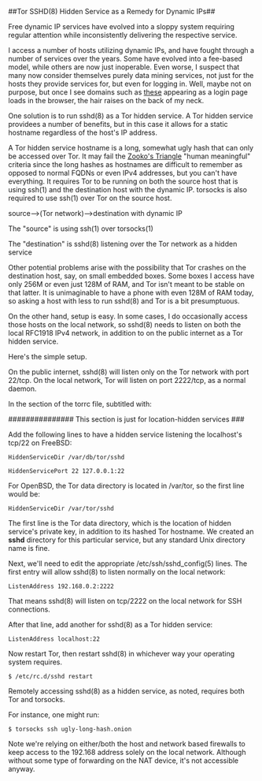##Tor SSHD(8) Hidden Service as a Remedy for Dynamic IPs##

Free dynamic IP services have evolved into a sloppy system requiring regular attention while inconsistently delivering the respective service.

I access a number of hosts utilizing dynamic IPs, and have fought through a number of services over the years. Some have evolved into a fee-based model, while others are now just inoperable. Even worse, I suspect that many now consider themselves purely data mining services, not just for the hosts they provide services for, but even for logging in. Well, maybe not on purpose, but once I see domains such as [these](http://queair.net/files/blocklist.txt) appearing as a login page loads in the browser, the hair raises on the back of my neck.

One solution is to run sshd(8) as a Tor hidden service. A Tor hidden service providees a number of benefits, but in this case it allows for a static hostname regardless of the host's IP address.

A Tor hidden service hostname is a long, somewhat ugly hash that can only be accessed over Tor. It may fail the [Zooko's Triangle](https://en.wikipedia.org/wiki/Zooko%27s_triangle) "human meaningful" criteria since the long hashes as hostnames are difficult to remember as opposed to normal FQDNs or even IPv4 addresses, but you can't have everything. It requires Tor to be running on both the source host that is using ssh(1) and the destination host with the dynamic IP. torsocks is also required to use ssh(1) over Tor on the source host.

source-->(Tor network)-->destination with dynamic IP

The "source" is using ssh(1) over torsocks(1) 

The "destination" is sshd(8) listening over the Tor network as a hidden service

Other potential problems arise with the possibility that Tor crashes on the destination host, say, on small embedded boxes. Some boxes I access have only 256M or even just 128M of RAM, and Tor isn't meant to be stable on that latter. It is unimaginable to have a phone with even 128M of RAM today, so asking a host with less to run sshd(8) and Tor is a bit presumptuous.

On the other hand, setup is easy.  In some cases, I do occasionally access those hosts on the local network, so sshd(8) needs to listen on both the local RFC1918 IPv4 network, in addition to on the public internet as a Tor hidden service.

Here's the simple setup.

On the public internet, sshd(8) will listen only on the Tor network with port 22/tcp. On the local network, Tor will listen on port 2222/tcp, as a normal daemon.

In the section of the torrc file, subtitled with:

############### This section is just for location-hidden services ###

Add the following lines to have a hidden service listening the localhost's tcp/22 on FreeBSD:

	HiddenServiceDir /var/db/tor/sshd

	HiddenServicePort 22 127.0.0.1:22

For OpenBSD, the Tor data directory is located in /var/tor, so the first line would be:

	HiddenServiceDir /var/tor/sshd

The first line is the Tor data directory, which is the location of hidden service's private key, in addition to its hashed Tor hostname. We created an __sshd__ directory for this particular service, but any standard Unix directory name is fine.

Next, we'll need to edit the appropriate /etc/ssh/sshd_config(5) lines. The first entry will allow sshd(8) to listen normally on the local network:

	ListenAddress 192.168.0.2:2222

That means sshd(8) will listen on tcp/2222 on the local network for SSH connections.

After that line, add another for sshd(8) as a Tor hidden service:

	ListenAddress localhost:22

Now restart Tor, then restart sshd(8) in whichever way your operating system requires.

	$ /etc/rc.d/sshd restart

Remotely accessing sshd(8) as a hidden service, as noted, requires both Tor and torsocks.

For instance, one might run:

	$ torsocks ssh ugly-long-hash.onion

Note we're relying on either/both the host and network based firewalls to keep access to the 192.168 address solely on the local network. Although without some type of forwarding on the NAT device, it's not accessible anyway.
